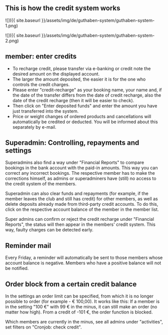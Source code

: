## This is how the credit system works

![]({{ site.baseurl }}/assets/img/de/guthaben-system/guthaben-system-1.png)

![]({{ site.baseurl }}/assets/img/de/guthaben-system/guthaben-system-2.png)

## member: enter credits
* To recharge credit, please transfer via e-banking or credit note the desired amount on the displayed account.
* The larger the amount deposited, the easier it is for the one who controls the credit charges.
* Please enter "credit-recharge" as your booking name, your name and, if the date of the transfer differs from the date of credit recharge, also the date of the credit recharge (then it will be easier to check).
* Then click on "Enter deposited funds" and enter the amount you have just transferred into the system.
* Price or weight changes of ordered products and cancellations will automatically be credited or deducted. You will be informed about this separately by e-mail.

## Superadmin: Controlling, repayments and settings
Superadmins also find a way under "Financial Reports" to compare bookings in the bank account with the paid-in amounts. This way you can correct any incorrect bookings. The respective member has to make the corrections himself, as admins or superadminers have (still) no access to the credit system of the members.

Superadmin can also clear funds and repayments (for example, if the member leaves the club and still has credit) for other members, as well as delete deposits already made from third-party credit accounts. To do this, click on the respective account balance of the member in the member list.

Super admins can confirm or reject the credit recharge under "Financial Reports", the status will then appear in the members' credit system. This way, faulty charges can be detected early.

## Reminder mail
Every Friday, a reminder will automatically be sent to those members whose account balance is negative. Members who have a positive balance will not be notified.

## Order block from a certain credit balance
In the settings an order limit can be specified, from which it is no longer possible to order (for example - € 100,00).
It works like this: If a member is in the setting "100 €" with 99 € in the minus, it can still make an order (no matter how high). From a credit of -101 €, the order function is blocked.

Which members are currently in the minus, see all admins under "activities", set filters on "Cronjob: check credit".